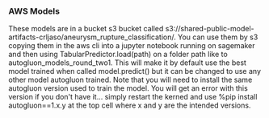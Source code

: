 ### AWS Models 

These models are in a bucket s3 bucket called s3://shared-public-model-artifacts-crljaso/aneurysm_rupture_classification/. You can use them by s3 copying them in the aws cli into a jupyter notebook running on sagemaker and then using TabularPredictor.load(path) on a folder path like to autogluon_models_round_two1. This will make it by default use the best model trained when called model.predict() but it can be changed to use any other model autogluon trained. Note that you will need to install the same autogluon version used to train the model. You will get an error with this version if you don't have it... simply restart the kerned and use %pip install autogluon==1.x.y at the top cell where x and y are the intended versions.

